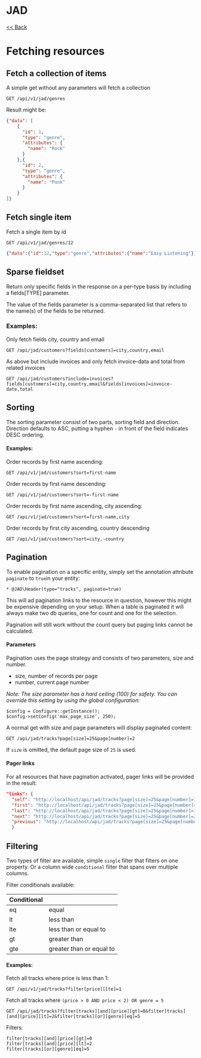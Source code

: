# JAD

[<< Back](../README.md)

# Fetching resources

## Fetch a collection of items

A simple get without any parameters will fetch a collection
 
```
GET /api/v1/jad/genres
```

Result might be:
```json
{"data": [
    {
      "id": 1,
      "type": "genre",
      "attributes": {
        "name": "Rock"
      }
    },{
      "id": 2,
      "type": "genre",
      "attributes": {
        "name": "Punk"
      }
    }
]}
```

## Fetch single item

Fetch a single item by id

```
GET /api/v1/jad/genres/12
```

```json
{"data":{"id":12,"type":"genre","attributes":{"name":"Easy Listening"}}}
```

## Sparse fieldset

Return only specific fields in the response on a per-type basis by including a fields[TYPE] parameter.

The value of the fields parameter is a comma-separated list that refers to the name(s) of the fields to be returned.

### Examples:

Only fetch fields city, country and email
```
GET /api/jad/customers?fields[customers]=city,country,email
```

As above but include invoices and only fetch invoice-data and total from related invoices
```
GET /api/jad/customers?include=invoices?fields[customers]=city,country,email&fields[invoices]=invoice-date,total
```

## Sorting

The sorting parameter consist of two parts, sorting field and direction.
Direction defaults to ASC, putting a hyphen `-` in front of the field indicates DESC ordering.

#### Examples:

Order records by first name ascending:
```
GET /api/v1/jad/customers?sort=first-name
```

Order records by first name descending:
```
GET /api/v1/jad/customers?sort=-first-name
```

Order records by first name ascending, city ascending:
```
GET /api/v1/jad/customers?sort=first-name,city
```

Order records by first city ascending, country descending
```
GET /api/v1/jad/customers?sort=city,-country
```

## Pagination

To enable pagination on a specific entity, simply set the annotation attribute `paginate` to `true`in your entity:

```
* @JAD\Header(type="tracks", paginate=true)
```

This will ad pagination links to the resource in question, however this might be expensive depending on your setup.
When a table is paginated it will always make two db queries, one for count and one for the selection.

Pagination will still work without the count query but paging links cannot be calculated.

#### Parameters

Pagination uses the page strategy and consists of two parameters, size and number.

* size, number of records per page
* number, current page number

_Note: The size parameter has a hard ceiling (100) for safety. You can override this setting by using the global configuration:_

```
$config = Configure::getInstance();
$config->setConfig('max_page_size', 250);
```

A normal get with size and page parameters will display paginated content:

```
GET /api/jad/tracks?page[size]=25&page[number]=2

```

If `size` is omitted, the default page size of `25` is used.

#### Pager links

For all resources that have pagination activated, pager links will be provided in the result:

```json
"links": {
  "self": "http://localhost/api/jad/tracks?page[size]=25&page[number]=1",
  "first": "http://localhost/api/jad/tracks?page[size]=25&page[number]=1",
  "last": "http://localhost/api/jad/tracks?page[size]=25&page[number]=141",
  "next": "http://localhost/api/jad/tracks?page[size]=25&page[number]=2",
  "previous": "http://localhost/api/jad/tracks?page[size]=25&page[number]=2"
  }
```

## Filtering

Two types of filter are available, simple `single` filter that filters on one property.
Or a column wide `conditional` filter that spans over multiple columns.

Filter conditionals available:

| Conditional |                          |
| ----------- |------------------------- |
| eq          | equal                    | 
| lt          | less than                | 
| lte         | less than or equal to    | 
| gt          | greater than             | 
| gte         | greater than or equal to | 


#### Examples:

Fetch all tracks where price is less than 1:
```
GET /api/v1/jad/tracks?filter[price][lte]=1
```


Fetch all tracks where `(price > 0 AND price < 2) OR genre = 5`
```
GET /api/jad/tracks?filter[tracks][and][price][gt]=0&filter[tracks][and][price][lt]=2&filter[tracks][or][genre][eq]=5
```

Filters:
```
filter[tracks][and][price][gt]=0
filter[tracks][and][price][lt]=2
filter[tracks][or][genre][eq]=5
```
